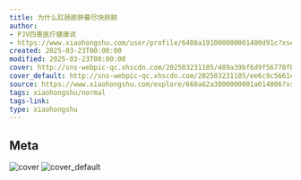 ```yaml
---
title: 为什么肛肠脓肿要尽快排脓
author:
- PJV四惠医疗健康说
- https://www.xiaohongshu.com/user/profile/6408a191000000001400d91c?xsec_token=undefined
created: 2025-03-23T00:00:00
modified: 2025-03-23T00:00:00
cover: http://sns-webpic-qc.xhscdn.com/202503231105/489a39bf6d9f56778fbdd037c76a9bd7/spectrum/1040g34o3111qmviv6a005p08k68l1m8scjfqvq8!nc_n_webp_prv_1
cover_default: http://sns-webpic-qc.xhscdn.com/202503231105/ee6c9c5661cf1194868b483c69917a43/spectrum/1040g34o3111qmviv6a005p08k68l1m8scjfqvq8!nc_n_webp_mw_1
source: https://www.xiaohongshu.com/explore/660a62a3000000001a014806?xsec_token=ABrCjDL29LuFeR6iQiVsp3pxtozvvNCYa4LJ3IT0sorMs=
tags: xiaohongshu/normal
tags-link:
type: xiaohongshu
---
```


## Meta

![cover](http://sns-webpic-qc.xhscdn.com/202503231105/489a39bf6d9f56778fbdd037c76a9bd7/spectrum/1040g34o3111qmviv6a005p08k68l1m8scjfqvq8!nc_n_webp_prv_1)
![cover_default](http://sns-webpic-qc.xhscdn.com/202503231105/ee6c9c5661cf1194868b483c69917a43/spectrum/1040g34o3111qmviv6a005p08k68l1m8scjfqvq8!nc_n_webp_mw_1)

